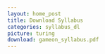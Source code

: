 ```yaml
---
layout: home_post
title: Download Syllabus
categories: syllabus_dl
picture: turing
download: gameon_syllabus.pdf
---
```


